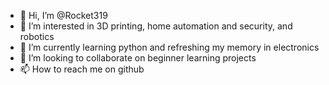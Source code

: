 - 👋 Hi, I’m @Rocket319
- 👀 I’m interested in 3D printing, home automation and security, and robotics
- 🌱 I’m currently learning python and refreshing my memory in electronics
- 💞️ I’m looking to collaborate on beginner learning projects
- 📫 How to reach me on github

<!---
Rocket319/Rocket319 is a ✨ special ✨ repository because its `README.md` (this file) appears on your GitHub profile.
You can click the Preview link to take a look at your changes.
--->

